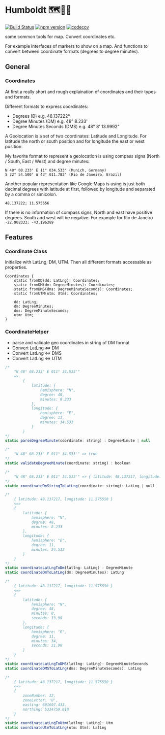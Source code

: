 # Humboldt 🗺🤵🏻

[![Build Status](https://travis-ci.org/SBejga/humboldt.svg?branch=master)](https://travis-ci.org/SBejga/humboldt) [![npm version](https://badge.fury.io/js/humboldt.svg)](https://badge.fury.io/js/humboldt)
[![codecov](https://codecov.io/gh/SBejga/humboldt/branch/master/graph/badge.svg)](https://codecov.io/gh/SBejga/humboldt)

some common tools for map. Convert coordinates etc.

For example interfaces of markers to show on a map. And functions to convert between coordinate formats (degrees to degree minutes).

## General

### Coordinates

At first a really short and rough explaination of coordinates and their types and formats.

Different formats to express coordinates:

- Degrees (D) e.g. 48.137222°
- Degree Minutes (DM) e.g. 48° 8.233'
- Degree Minutes Seconds (DMS) e.g. 48° 8' 13.9992"

A Geolocation is a set of two coordinates: Latitude and Longitude.
For latitude the north or south position and for longitude the east or west position.

My favorite format to represent a geolocation is using compass signs (North / South, East / West) and degree minutes:

    N 48° 08.233' E 11° 034.533' (Munich, Germany)
    S 22° 54.500' W 43° 011.783' (Rio de Janeiro, Brazil)

Another popular representation like Google Maps is using is just both decimal degrees with latitude at first, followed by longitude and separated by a comma or simicolon.

    48.137222; 11.575556

If there is no information of compass signs, North and east have positive degrees. South and west will be negative. For example for Rio de Janeiro `-22.908333; -43.196389`

## Features

### Coordinate Class

initialize with LatLng, DM, UTM. Then all different formats accessable as properties.

```
Coordinates {
    static fromDD(dd: LatLng): Coordinates;
    static fromDM(dm: DegreeMinutes): Coordinates;
    static fromDMS(dms: DegreeMinuteSeconds): Coordinates;
    static fromUTM(utm: Utm): Coordinates;

    dd: LatLng;
    dm: DegreeMinutes;
    dms: DegreeMinuteSeconds;
    utm: Utm;
}
```

### CoordinateHelper

- parse and validate geo coordinates in string of DM format
- Convert LatLng <=> DM
- Convert LatLng <=> DMS
- Convert LatLng <=> UTM

```js
/*
    "N 48° 08.233' E 011° 34.533'"
    =>
        {
            latitude: {
                hemisphere: "N",
                degree: 48,
                minutes: 8.233
            },
            longitude: {
                hemisphere: "E",
                degree: 11,
                minutes: 34.533
            }
        }
*/
static parseDegreeMinute(coordinate: string) : DegreeMinute | null

/*
    "N 48° 08.233' E 011° 34.533'" => true
*/
static validateDegreeMinute(coordinate: string) : boolean

/*
    "N 48° 08.233' E 011° 34.533'" => { latitude: 48.137217, longitude: 11.575550 }
*/
static coordinateDmStringToLatLng(coordinate: string): LatLng | null

/*
    { latitude: 48.137217, longitude: 11.575550 }
    <=>
    {
        latitude: {
            hemisphere: "N",
            degree: 48,
            minutes: 8.233
        },
        longitude: {
            hemisphere: "E",
            degree: 11,
            minutes: 34.533
        }
    }
*/
static coordinateLatLngToDm(latlng: LatLng) : DegreeMinute
static coordinateDmToLatLng(dm: DegreeMinutes): LatLng

/*
    { latitude: 48.137217, longitude: 11.575550 }
    <=>
    {
        latitude: {
            hemisphere: "N",
            degree: 48,
            minutes: 8,
            seconds: 13.98
        },
        longitude: {
            hemisphere: "E",
            degree: 11,
            minutes: 34,
            seconds: 31.98
        }
    }
*/
static coordinateLatLngToDMS(latlng: LatLng): DegreeMinuteSeconds
static coordinateDMSToLatLng(dms: DegreeMinuteSeconds): LatLng

/*
    { latitude: 48.137217, longitude: 11.575550 }
    <=>
    {
        zoneNumber: 32,
        zoneLetter: 'U',
        easting: 691607.433,
        northing: 5334759.818
    }
*/
static coordinateLatLngToUtm(latlng: LatLng): Utm
static coordinateUtmToLatLng(utm: Utm): LatLng
```